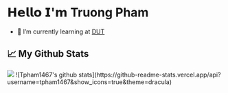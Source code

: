 # 𝗛𝗲𝗹𝗹𝗼 𝗜'𝗺 Truong Pham
- 🌱 I’m currently learning at <a href="http://dut.udn.vn/">DUT</a>
## 📈 My Github Stats
<img src="https://github-readme-stats.vercel.app/api?username=LeRon1605&&show_icons=true&title_color=00ffff&icon_color=cc66ff&text_color=daf7dc&bg_color=1e2731">
![Tpham1467's github stats](https://github-readme-stats.vercel.app/api?username=tpham1467&show_icons=true&theme=dracula)
